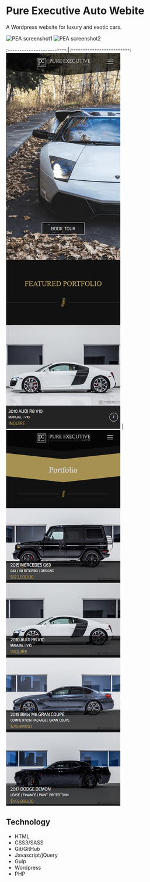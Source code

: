 # Pure Executive Auto Webite

A Wordpress website for luxury and exotic cars.

![PEA screenshot1](/themes/pureexecutiveauto/assets/pea-homedesktop.png)
![PEA screenshot2](/themes/pureexecutiveauto/assets/pea-portfoliodesktop.png)

:-------------------------:|:-------------------------:
![](/themes/pureexecutiveauto/assets/pea-homemobile.png)  |  ![](/themes/pureexecutiveauto/assets/pea-portfoliomobile.png)

## Technology
 * HTML
 * CSS3/SASS
 * Git/GitHub
 * Javascript/jQuery
 * Gulp
 * Wordpress
 * PHP


